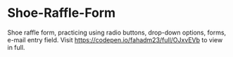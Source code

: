 # Shoe-Raffle-Form
Shoe raffle form, practicing using radio buttons, drop-down options, forms, e-mail entry field.
Visit https://codepen.io/fahadm23/full/OJxvEVb to view in full.
